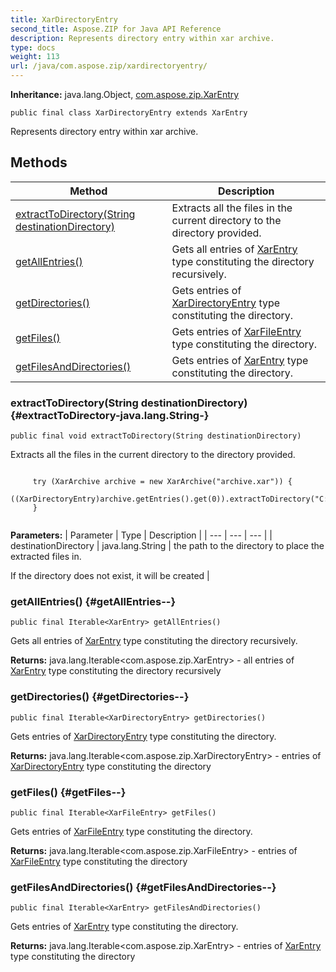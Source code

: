 ```yaml
---
title: XarDirectoryEntry
second_title: Aspose.ZIP for Java API Reference
description: Represents directory entry within xar archive.
type: docs
weight: 113
url: /java/com.aspose.zip/xardirectoryentry/
---
```


**Inheritance:**
java.lang.Object, [com.aspose.zip.XarEntry](../../com.aspose.zip/xarentry)
```
public final class XarDirectoryEntry extends XarEntry
```

Represents directory entry within xar archive.
## Methods

| Method | Description |
| --- | --- |
| [extractToDirectory(String destinationDirectory)](#extractToDirectory-java.lang.String-) | Extracts all the files in the current directory to the directory provided. |
| [getAllEntries()](#getAllEntries--) | Gets all entries of [XarEntry](../../com.aspose.zip/xarentry) type constituting the directory recursively. |
| [getDirectories()](#getDirectories--) | Gets entries of [XarDirectoryEntry](../../com.aspose.zip/xardirectoryentry) type constituting the directory. |
| [getFiles()](#getFiles--) | Gets entries of [XarFileEntry](../../com.aspose.zip/xarfileentry) type constituting the directory. |
| [getFilesAndDirectories()](#getFilesAndDirectories--) | Gets entries of [XarEntry](../../com.aspose.zip/xarentry) type constituting the directory. |
### extractToDirectory(String destinationDirectory) {#extractToDirectory-java.lang.String-}
```
public final void extractToDirectory(String destinationDirectory)
```


Extracts all the files in the current directory to the directory provided.

```

     try (XarArchive archive = new XarArchive("archive.xar")) {
         ((XarDirectoryEntry)archive.getEntries().get(0)).extractToDirectory("C:\\extracted");
     }
 
```



**Parameters:**
| Parameter | Type | Description |
| --- | --- | --- |
| destinationDirectory | java.lang.String | the path to the directory to place the extracted files in.

If the directory does not exist, it will be created |

### getAllEntries() {#getAllEntries--}
```
public final Iterable<XarEntry> getAllEntries()
```


Gets all entries of [XarEntry](../../com.aspose.zip/xarentry) type constituting the directory recursively.

**Returns:**
java.lang.Iterable&lt;com.aspose.zip.XarEntry&gt; - all entries of [XarEntry](../../com.aspose.zip/xarentry) type constituting the directory recursively
### getDirectories() {#getDirectories--}
```
public final Iterable<XarDirectoryEntry> getDirectories()
```


Gets entries of [XarDirectoryEntry](../../com.aspose.zip/xardirectoryentry) type constituting the directory.

**Returns:**
java.lang.Iterable&lt;com.aspose.zip.XarDirectoryEntry&gt; - entries of [XarDirectoryEntry](../../com.aspose.zip/xardirectoryentry) type constituting the directory
### getFiles() {#getFiles--}
```
public final Iterable<XarFileEntry> getFiles()
```


Gets entries of [XarFileEntry](../../com.aspose.zip/xarfileentry) type constituting the directory.

**Returns:**
java.lang.Iterable&lt;com.aspose.zip.XarFileEntry&gt; - entries of [XarFileEntry](../../com.aspose.zip/xarfileentry) type constituting the directory
### getFilesAndDirectories() {#getFilesAndDirectories--}
```
public final Iterable<XarEntry> getFilesAndDirectories()
```


Gets entries of [XarEntry](../../com.aspose.zip/xarentry) type constituting the directory.

**Returns:**
java.lang.Iterable&lt;com.aspose.zip.XarEntry&gt; - entries of [XarEntry](../../com.aspose.zip/xarentry) type constituting the directory

